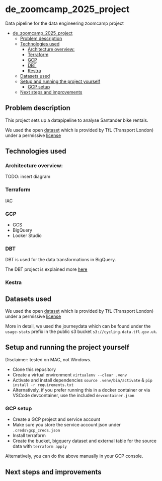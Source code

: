 # de_zoomcamp_2025_project
Data pipeline for the data engineering zoomcamp project

- [de\_zoomcamp\_2025\_project](#de_zoomcamp_2025_project)
  - [Problem description](#problem-description)
  - [Technologies used](#technologies-used)
    - [Architecture overview:](#architecture-overview)
    - [Terraform](#terraform)
    - [GCP](#gcp)
    - [DBT](#dbt)
    - [Kestra](#kestra)
  - [Datasets used](#datasets-used)
  - [Setup and running the project yourself](#setup-and-running-the-project-yourself)
    - [GCP setup](#gcp-setup)
  - [Next steps and improvements](#next-steps-and-improvements)


## Problem description

This project sets up a datapipeline to analyse Santander bike rentals.

We used the open [dataset](https://cycling.data.tfl.gov.uk/) which is provided by TfL (Transport London) under a permissive [license](https://tfl.gov.uk/corporate/terms-and-conditions/transport-data-service)







## Technologies used


### Architecture overview:

TODO: insert diagram

### Terraform

IAC

### GCP

- GCS
- BigQuery
- Looker Studio

### DBT

DBT is used for the data transformations in BigQuery. 

The DBT project is explained more [here](./bike_rentals/README.md)

### Kestra





## Datasets used

We used the open [dataset](https://cycling.data.tfl.gov.uk/) which is provided by TfL (Transport London) under a permissive [license](https://tfl.gov.uk/corporate/terms-and-conditions/transport-data-service)

More in detail, we used the journeydata which can be found under the `usage-stats` prefix in the public s3 bucket `s3://cycling.data.tfl.gov.uk`.




## Setup and running the project yourself

Disclaimer: tested on MAC, not Windows.

- Clone this repository
- Create a virtual environment `virtualenv --clear .venv` 
- Activate and install dependencies `source .venv/bin/activate` & `pip install -r requirements.txt`
- Alternatively, if you prefer running this in a docker container or via VSCode devcontainer, use the included `devcontainer.json`

### GCP setup

- Create a GCP project and service account
- Make sure you store the service account json under `.creds\gcp_creds.json`
- Install terraform 
- Create the bucket, bigquery dataset and external table for the source data with `terraform apply`

Alternatively, you can do the above manually in your GCP console.


## Next steps and improvements





